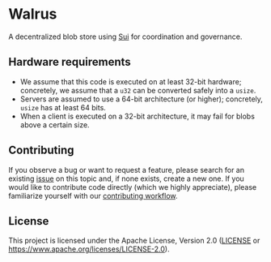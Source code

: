 # Walrus

A decentralized blob store using [Sui](https://github.com/MystenLabs/sui) for coordination and governance.

## Hardware requirements

- We assume that this code is executed on at least 32-bit hardware; concretely, we assume that a `u32` can be converted
  safely into a `usize`.
- Servers are assumed to use a 64-bit architecture (or higher); concretely, `usize` has at least 64 bits.
- When a client is executed on a 32-bit architecture, it may fail for blobs above a certain size.

## Contributing

If you observe a bug or want to request a feature, please search for an existing
[issue](https://github.com/MystenLabs/walrus/issues) on this topic and, if none exists, create a new one. If you would
like to contribute code directly (which we highly appreciate), please familiarize yourself with our [contributing
workflow](./CONTRIBUTING.md).

## License

This project is licensed under the Apache License, Version 2.0 ([LICENSE](LICENSE) or
<https://www.apache.org/licenses/LICENSE-2.0>).
